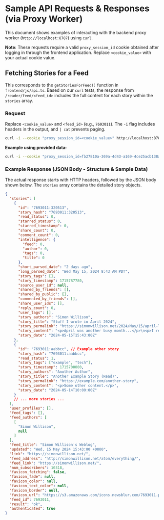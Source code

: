 # Sample API Requests & Responses (via Proxy Worker)

This document shows examples of interacting with the backend proxy worker (`http://localhost:8787`) using `curl`.

**Note:** These requests require a valid `proxy_session_id` cookie obtained after logging in through the frontend application. Replace `<cookie_value>` with your actual cookie value.

## Fetching Stories for a Feed

This corresponds to the `getStoriesForFeed()` function in `frontend/js/api.ts`. Based on our `curl` tests, the response from `/reader/feed/<feed_id>` includes the full content for each story within the `stories` array.

### Request

Replace `<cookie_value>` and `<feed_id>` (e.g., `7693011`). The `-i` flag includes headers in the output, and `| cat` prevents paging.

```sh
curl -i --cookie "proxy_session_id=<cookie_value>" http://localhost:8787/proxy/reader/feed/<feed_id> | cat
```

**Example using provided data:**

```sh
curl -i --cookie "proxy_session_id=fb27810a-369a-4d43-a169-4ce25acb138a" http://localhost:8787/proxy/reader/feed/7693011 | cat
```

### Example Response (JSON Body - Structure & Sample Data)

The actual response starts with HTTP headers, followed by the JSON body shown below. The `stories` array contains the detailed story objects.

```json
{
  "stories": [
    {
      "id": "7693011:320513",
      "story_hash": "7693011:320513",
      "read_status": 0,
      "starred_status": 0,
      "starred_timestamp": 0,
      "share_count": 0,
      "comment_count": 0,
      "intelligence": {
        "feed": 0,
        "author": 0,
        "tags": 0,
        "title": 0
      },
      "short_parsed_date": "2 days ago",
      "long_parsed_date": "Wed May 15, 2024 8:43 AM PDT",
      "story_tags": [],
      "story_timestamp": 1715787780,
      "source_user_id": null,
      "shared_by_friends": [],
      "shared_by_public": [],
      "commented_by_friends": [],
      "share_user_ids": [],
      "reply_count": 0,
      "user_tags": [],
      "story_authors": "Simon Willison",
      "story_title": "Stuff I wrote in April 2024",
      "story_permalink": "https://simonwillison.net/2024/May/15/april-links/",
      "story_content": "<p>April was another busy month...</p>\n<p>I released Datasette 1.0 alpha 7...</p>\n<!-- Full HTML content here -->",
      "story_date": "2024-05-15T15:43:00Z"
    },
    {
      "id": "7693011:aabbcc", // Example other story
      "story_hash": "7693011:aabbcc",
      "read_status": 1,
      "story_tags": ["example", "tech"],
      "story_timestamp": 1715700000,
      "story_authors": "Another Author",
      "story_title": "Another Example Story (Read)",
      "story_permalink": "https://example.com/another-story",
      "story_content": "<p>Some other content.</p>",
      "story_date": "2024-05-14T10:00:00Z"
    }
    // ... more stories ...
  ],
  "user_profiles": [],
  "feed_tags": [],
  "feed_authors": [
    [
      "Simon Willison",
      null
    ]
  ],
  "feed_title": "Simon Willison's Weblog",
  "updated": "Wed, 15 May 2024 15:43:00 +0000",
  "link": "https://simonwillison.net/",
  "feed_address": "http://simonwillison.net/atom/everything/",
  "feed_link": "https://simonwillison.net/",
  "num_subscribers": 10318,
  "favicon_fetching": false,
  "favicon_fade": null,
  "favicon_color": null,
  "favicon_text_color": null,
  "favicon_border": null,
  "favicon_url": "https://s3.amazonaws.com/icons.newsblur.com/7693011.png",
  "feed_id": 7693011,
  "result": "ok",
  "authenticated": true
}
```